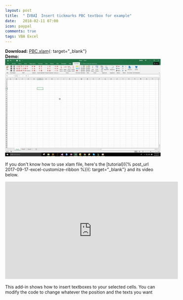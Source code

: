 ```yaml
---
layout: post
title:  "【VBA】 Insert tickmarks PBC textbox for example"
date:   2018-02-11 07:00
icon: paypal
comments: true
tags: VBA Excel
---
```


**Download:**  [PBC.xlam](https://github.com/noworneverev/noworneverev.github.io/releases/download/2.2/PBCv2.xlam){: target="_blank"} <br>
**Demo:** ![](/images/direction.gif)


If you don't know how to use xlam file, here's the [tutorial]({% post_url 2017-09-17-excel-customize-ribbon %}){: target="_blank"} and its video below.

<div style="text-align:center"><iframe width="560" height="315" src="https://www.youtube.com/embed/_8ez9G_QCUU" frameborder="0" allowfullscreen></iframe></div>

This add-in shows how to insert textboxes to your selected cells. You can modify the code to change whatever the position and the texts you want

<br>
<br>


